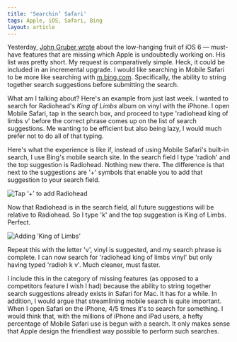 ```yaml
---
title: 'Searchin’ Safari'
tags: Apple, iOS, Safari, Bing
layout: article
---
```


Yesterday, [John Gruber wrote][1] about the low-hanging fruit of iOS 6 — must-have features that are missing which Apple is undoubtedly working on. His list was pretty short. My request is comparatively simple. Heck, it could be included in an incremental upgrade. I would like searching in Mobile Safari to be more like searching with [m.bing.com][2]. Specifically, the ability to string together search suggestions before submitting the search.

What am I talking about? Here's an example from just last week. I wanted to search for Radiohead's *King of Limbs* album on vinyl with the iPhone. I open Mobile Safari, tap in the search box, and proceed to type 'radiohead king of limbs v' before the correct phrase comes up on the list of search suggestions. Me wanting to be efficient but also being lazy, I would much prefer not to do all of that typing.

Here's what the experience is like if, instead of using Mobile Safari's built-in search, I use Bing's mobile search site. In the search field I type 'radioh' and the top suggestion is Radiohead. Nothing new there. The difference is that next to the suggestions are '+' symbols that enable you to add that suggestion to your search field.

![Tap ‘+’ to add Radiohead][3]

Now that Radiohead is in the search field, all future suggestions will be relative to Radiohead. So I type 'k' and the top suggestion is King of Limbs. Perfect.

![Adding ‘King of Limbs’][4]

Repeat this with the letter 'v', vinyl is suggested, and my search phrase is complete. I can now search for 'radiohead king of limbs vinyl' but only having typed 'radioh k v'. Much cleaner, must faster.

I include this in the category of missing features (as opposed to a competitors feature I wish I had) because the ability to string together search suggestions already exists in Safari for Mac. It has for a while. In addition, I would argue that streamlining mobile search is quite important. When I open Safari on the iPhone, 4/5 times it's to search for something. I would think that, with the millions of iPhone and iPad users, a hefty percentage of Mobile Safari use is begun with a search. It only makes sense that Apple design the friendliest way possible to perform such searches.

[1]:http://df4.us/jpi
[2]:http://m.bing.com
[3]:http://i.imgur.com/mpCotLX.png
[4]:http://i.imgur.com/OPfgOL0.png